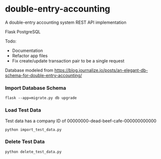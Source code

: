 # double-entry-accounting
A double-entry accounting system REST API implementation

Flask
PostgreSQL

Todo:
 - Documentation
 - Refactor app files
 - Fix create/update transaction pair to be a single request

Database modeled from https://blog.journalize.io/posts/an-elegant-db-schema-for-double-entry-accounting/

### Import Database Schema
```
flask --app=migrate.py db upgrade
```

### Load Test Data

Test data has a company ID of 00000000-dead-beef-cafe-000000000000
```
python import_test_data.py
```

### Delete Test Data
```
python delete_test_data.py
```
